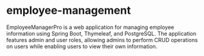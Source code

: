 # employee-management
EmployeeManagerPro is a web application for managing employee information using Spring Boot, Thymeleaf, and PostgreSQL. The application features admin and user roles, allowing admins to perform CRUD operations on users while enabling users to view their own information.
